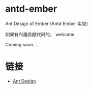 # antd-ember

Ant Design of Ember (Antd Ember 实现)

如果有兴趣贡献代码的， welcome

Coming soon....

# 链接

- [Ant Design](http://ant.design/docs/spec/introduce)
